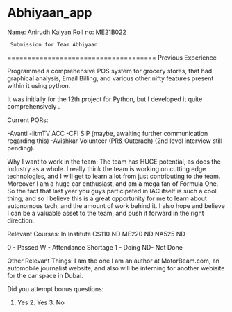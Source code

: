 # Abhiyaan_app
Name:
Anirudh Kalyan
Roll no:
ME21B022

     Submission for Team Abhiyaan
=====================================
Previous Experience

Programmed a comprehensive POS system for grocery stores, that had graphical analysis, Email Billing, and various other nifty features present within it using python. 

It was initially for the 12th project for Python, but I developed it quite comprehensively .

Current PORs:

-Avanti
-iitmTV ACC
-CFI SIP (maybe, awaiting further communication regarding this)
-Avishkar Volunteer (PR& Outerach) (2nd level interview still pending).

Why I want to work in the team:
The team has HUGE potential, as does the industry as a whole. I really think the team is working on cutting edge technologies, and I will get to learn a lot from just contributing to the team. Moreover I am a huge car enthusiast, and am a mega fan of Formula One. So the fact that last year you guys participated in IAC itself is such a cool thing, and so I believe this is a great opportunity for me to learn about autonomous tech, and the amount of work behind it. I also hope and believe I can be a valuable asset to the team, and push it forward in the right direction. 

Relevant Courses:
In Institute
CS110
ND
ME220
ND
NA525
ND
      
0 - Passed
 W - Attendance Shortage
 1 - Doing
 ND- Not Done
 
Other Relevant Things:
I am the one
I am an author at MotorBeam.com, an automobile journalist website, and also will be interning for another webisite for the car space in Dubai.

Did you attempt bonus questions:
1. Yes 2. Yes 3. No
